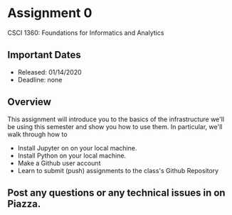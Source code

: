 # Assignment 0
CSCI 1360: Foundations for Informatics and Analytics

## Important Dates
- Released: 01/14/2020
- Deadline: none

## Overview
This assignment will introduce you to the basics of the infrastructure we'll be using this semester and show you how to use them. In particular, we'll walk through how to

- Install Jupyter on on your local machine.
- Install Python on your local machine.
- Make a Github user account
- Learn to submit (push) assignments to the class's Github Repository

## Post any questions or any technical issues in on Piazza.

